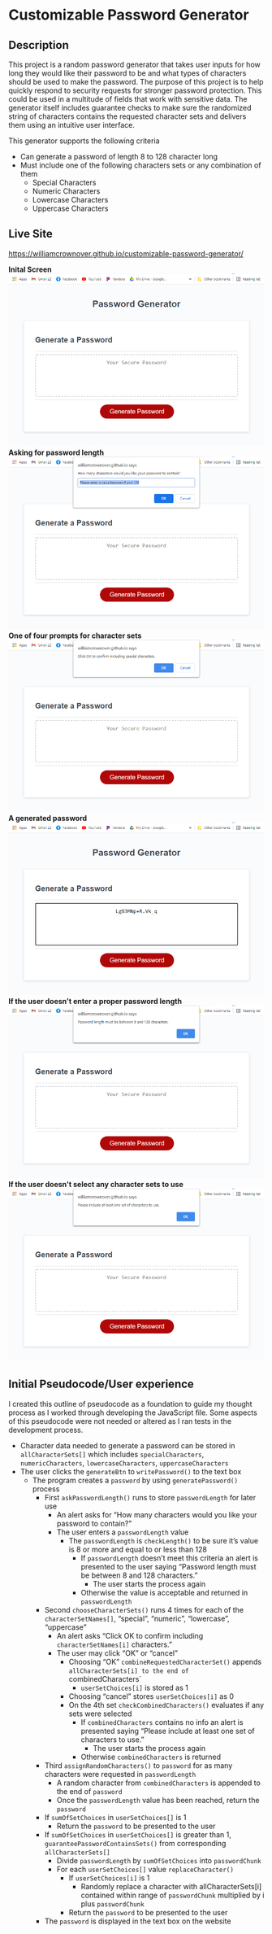 # Customizable Password Generator

## Description
This project is a random password generator that takes user inputs for how long they would like their password to be and what types of characters should be used to make the password. The purpose of this project is to help quickly respond to security requests for stronger password protection. This could be used in a multitude of fields that work with sensitive data. The generator itself includes guarantee checks to make sure the randomized string of characters contains the requested character sets and delivers them using an intuitive user interface.

This generator supports the following criteria
- Can generate a password of length 8 to 128 character long
- Must include one of the following characters sets or any combination of them
    - Special Characters
    - Numeric Characters
    - Lowercase Characters
    - Uppercase Characters

## Live Site
https://williamcrownover.github.io/customizable-password-generator/

<strong>Inital Screen</strong>
![Generator Initial State](./Assets/Images/pwgStart.jpg)
<strong>Asking for password length</strong>
![Asking for password length](./Assets/Images/pwgPasswordLength.jpg)
<strong>One of four prompts for character sets</strong>
![Asking for character sets](./Assets/Images/pwgCharacterSet.jpg)
<strong>A generated password</strong>
![A generated password](./Assets/Images/pwgPassword.jpg)
<strong>If the user doesn't enter a proper password length</strong>
![Password length error](./Assets/Images/pwgLengthError.jpg)
<strong>If the user doesn't select any character sets to use</strong>
![Character set error](./Assets/Images/pwgCharacterError.jpg)

## Initial Pseudocode/User experience
I created this outline of pseudocode as a foundation to guide my thought process as I worked through developing the JavaScript file. Some aspects of this pseudocode were not needed or altered as I ran tests in the development process.
- Character data needed to generate a password can be stored in `allCharacterSets[]` which includes `specialCharacters`, `numericCharacters`, `lowercaseCharacters`, `uppercaseCharacters`
- The user clicks the `generateBtn` to `writePassword()` to the text box
    - The program creates a `password` by using `generatePassword()` process
        - First `askPasswordLength()` runs to store `passwordLength` for later use
            - An alert asks for “How many characters would you like your password to contain?”
            - The user enters a `passwordLength` value
                - The `passwordLength` is `checkLength()` to be sure it’s value is 8 or more and equal to or less than 128
                    - If `passwordLength` doesn’t meet this criteria an alert is presented to the user saying “Password length must be between 8 and 128 characters.”
                        - The user starts the process again
                    - Otherwise the value is acceptable and returned in `passwordLength`
        - Second `chooseCharacterSets()` runs 4 times for each of the `characterSetNames[]`, “special”, “numeric”, “lowercase”, “uppercase”
            - An alert asks “Click OK to confirm including `characterSetNames[i]` characters.” 
            - The user may click “OK” or “cancel”
                - Choosing “OK” `combineRequestedCharacterSet()` appends `allCharacterSets[i] to the end of `combinedCharacters`
                    - `userSetChoices[i]` is stored as 1
                - Choosing “cancel” stores `userSetChoices[i]` as 0
                - On the 4th set `checkCombinedCharacters()` evaluates if any sets were selected
                    - If `combinedCharacters` contains no info an alert is presented saying  “Please include at least one set of characters to use.”
                        - The user starts the process again
                    - Otherwise `combinedCharacters` is returned
        - Third `assignRandomCharacters()` to `password` for as many characters were requested in `passwordLength`
            - A random character from `combinedCharacters` is appended to the end of `password`
            - Once the `passwordLength` value has been reached, return the `password`
        - If `sumOfSetChoices` in `userSetChoices[]` is 1
            - Return the `password` to be presented to the user
        - If `sumOfSetChoices` in `userSetChoices[]` is greater than 1, `guaranteePasswordContainsSets()` from corresponding `allCharacterSets[]`
            - Divide `passwordLength` by `sumOfSetChoices` into `passwordChunk`
            - For each `userSetChoices[]` value `replaceCharacter()`
                - If `userSetChoices[i]` is 1
                    - Randomly replace a character with allCharacterSets[i] contained within range of `passwordChunk` multiplied by i plus `passwordChunk`
                - Return the `password` to be presented to the user
        - The `password` is displayed in the text box on the website